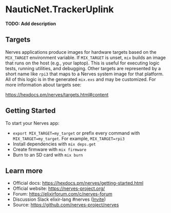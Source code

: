 # NauticNet.TrackerUplink

**TODO: Add description**

## Targets

Nerves applications produce images for hardware targets based on the
`MIX_TARGET` environment variable. If `MIX_TARGET` is unset, `mix` builds an
image that runs on the host (e.g., your laptop). This is useful for executing
logic tests, running utilities, and debugging. Other targets are represented by
a short name like `rpi3` that maps to a Nerves system image for that platform.
All of this logic is in the generated `mix.exs` and may be customized. For more
information about targets see:

https://hexdocs.pm/nerves/targets.html#content

## Getting Started

To start your Nerves app:

- `export MIX_TARGET=my_target` or prefix every command with
  `MIX_TARGET=my_target`. For example, `MIX_TARGET=rpi3`
- Install dependencies with `mix deps.get`
- Create firmware with `mix firmware`
- Burn to an SD card with `mix burn`

## Learn more

- Official docs: https://hexdocs.pm/nerves/getting-started.html
- Official website: https://nerves-project.org/
- Forum: https://elixirforum.com/c/nerves-forum
- Discussion Slack elixir-lang #nerves ([Invite](https://elixir-slackin.herokuapp.com/))
- Source: https://github.com/nerves-project/nerves
